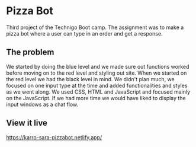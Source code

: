 # Pizza Bot

Third project of the Technigo Boot camp. The assignment was to make a pizza bot where a user can type in an order and get a response.

## The problem

We started by doing the blue level and we made sure out functions worked before moving on to the red level and styling out site. When we started on the red level we had the black level in mind. We didn't plan much, we focused on one input type at the time and added functionalities and styles as we went along. We used CSS, HTML and JavaScript and focused mainly on the JavaScript. If we had more time we would have liked to display the input windows as a chat flow.

## View it live

https://karro-sara-pizzabot.netlify.app/
